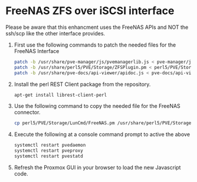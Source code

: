 # FreeNAS ZFS over iSCSI interface

Please be aware that this enhancment uses the FreeNAS APIs and NOT the ssh/scp like the other interface provides.

1. First use the following commands to patch the needed files for the FreeNAS Interface
    ```bash
    patch -b /usr/share/pve-manager/js/pvemanagerlib.js < pve-manager/js/pvemanagerlib.js.patch
    patch -b /usr/share/perl5/PVE/Storage/ZFSPlugin.pm < perl5/PVE/Storage/ZFSPlugin.pm.patch
    patch -b /usr/share/pve-docs/api-viewer/apidoc.js < pve-docs/api-viewer/apidoc.js.patch
    ```

1. Install the perl REST Client package from the repository.
    ```bash
    apt-get install librest-client-perl
    ```

1. Use the following command to copy the needed file for the FreeNAS connector.
    ```bash
    cp perl5/PVE/Storage/LunCmd/FreeNAS.pm /usr/share/perl5/PVE/Storage/LunCmd/FreeNAS.pm
    ```

1. Execute the following at a console command prompt to active the above
    ```bash
    systemctl restart pvedaemon
    systemctl restart pveproxy
    systemctl restart pvestatd
    ```

1. Refresh the Proxmox GUI in your browser to load the new Javascript code. 
